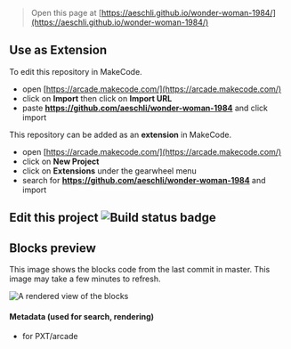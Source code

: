  


> Open this page at [https://aeschli.github.io/wonder-woman-1984/](https://aeschli.github.io/wonder-woman-1984/)

## Use as Extension

To edit this repository in MakeCode.

* open [https://arcade.makecode.com/](https://arcade.makecode.com/)
* click on **Import** then click on **Import URL**
* paste **https://github.com/aeschli/wonder-woman-1984** and click import

This repository can be added as an **extension** in MakeCode.

* open [https://arcade.makecode.com/](https://arcade.makecode.com/)
* click on **New Project**
* click on **Extensions** under the gearwheel menu
* search for **https://github.com/aeschli/wonder-woman-1984** and import

## Edit this project ![Build status badge](https://github.com/aeschli/wonder-woman-1984/workflows/MakeCode/badge.svg)



## Blocks preview

This image shows the blocks code from the last commit in master.
This image may take a few minutes to refresh.

![A rendered view of the blocks](https://github.com/aeschli/wonder-woman-1984/raw/master/.github/makecode/blocks.png)

#### Metadata (used for search, rendering)

* for PXT/arcade
<script src="https://makecode.com/gh-pages-embed.js"></script><script>makeCodeRender("{{ site.makecode.home_url }}", "{{ site.github.owner_name }}/{{ site.github.repository_name }}");</script>
